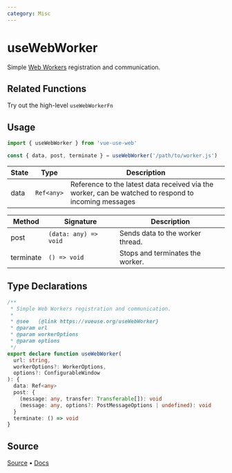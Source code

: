 ```yaml
---
category: Misc
---
```


# useWebWorker

Simple [Web Workers](https://developer.mozilla.org/en-US/docs/Web/API/Web_Workers_API/Using_web_workers) registration and communication.


## Related Functions

Try out the high-level `useWebWorkerFn`

## Usage

```js
import { useWebWorker } from 'vue-use-web'

const { data, post, terminate } = useWebWorker('/path/to/worker.js')
```

| State | Type       | Description                                                                                          |
| ----- | ---------- | ---------------------------------------------------------------------------------------------------- |
| data  | `Ref<any>` | Reference to the latest data received via the worker, can be watched to respond to incoming messages |


| Method    | Signature             | Description                      |
| --------- | --------------------- | -------------------------------- |
| post      | `(data: any) => void` | Sends data to the worker thread. |
| terminate | `() => void`          | Stops and terminates the worker. |


<!--FOOTER_STARTS-->
## Type Declarations

```typescript
/**
 * Simple Web Workers registration and communication.
 *
 * @see   {@link https://vueuse.org/useWebWorker}
 * @param url
 * @param workerOptions
 * @param options
 */
export declare function useWebWorker(
  url: string,
  workerOptions?: WorkerOptions,
  options?: ConfigurableWindow
): {
  data: Ref<any>
  post: {
    (message: any, transfer: Transferable[]): void
    (message: any, options?: PostMessageOptions | undefined): void
  }
  terminate: () => void
}
```

## Source

[Source](https://github.com/vueuse/vueuse/blob/main/packages/core/useWebWorker/index.ts) • [Docs](https://github.com/vueuse/vueuse/blob/main/packages/core/useWebWorker/index.md)


<!--FOOTER_ENDS-->

